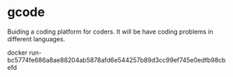 # gcode
 Buiding a coding platform for coders. It will be have coding problems in different languages.

docker run- bc5774fe686a8ae88204ab5878afd6e544257b89d3cc99ef745e0edfb98cbefd